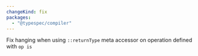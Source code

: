 ```yaml
---
changeKind: fix
packages:
  - "@typespec/compiler"
---
```


Fix hanging when using `::returnType` meta accessor on operation defined with `op is`
